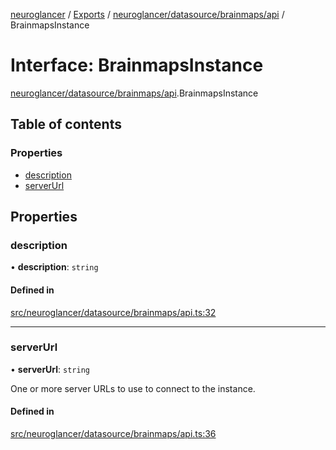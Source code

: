 [neuroglancer](../README.md) / [Exports](../modules.md) / [neuroglancer/datasource/brainmaps/api](../modules/neuroglancer_datasource_brainmaps_api.md) / BrainmapsInstance

# Interface: BrainmapsInstance

[neuroglancer/datasource/brainmaps/api](../modules/neuroglancer_datasource_brainmaps_api.md).BrainmapsInstance

## Table of contents

### Properties

- [description](neuroglancer_datasource_brainmaps_api.BrainmapsInstance.md#description)
- [serverUrl](neuroglancer_datasource_brainmaps_api.BrainmapsInstance.md#serverurl)

## Properties

### description

• **description**: `string`

#### Defined in

[src/neuroglancer/datasource/brainmaps/api.ts:32](https://github.com/ActiveBrainAtlas2/neuroglancer/blob/91617476/src/neuroglancer/datasource/brainmaps/api.ts#L32)

___

### serverUrl

• **serverUrl**: `string`

One or more server URLs to use to connect to the instance.

#### Defined in

[src/neuroglancer/datasource/brainmaps/api.ts:36](https://github.com/ActiveBrainAtlas2/neuroglancer/blob/91617476/src/neuroglancer/datasource/brainmaps/api.ts#L36)
